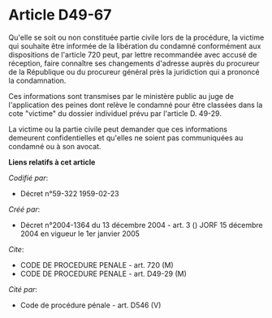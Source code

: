 # Article D49-67

Qu'elle se soit ou non constituée partie civile lors de la procédure, la victime qui souhaite être informée de la libération
du condamné conformément aux dispositions de l'article 720 peut, par lettre recommandée avec accusé de réception, faire
connaître ses changements d'adresse auprès du procureur de la République ou du procureur général près la juridiction qui a
prononcé la condamnation.

Ces informations sont transmises par le ministère public au juge de l'application des peines dont relève le condamné pour
être classées dans la cote "victime" du dossier individuel prévu par l'article D. 49-29.

La victime ou la partie civile peut demander que ces informations demeurent confidentielles et qu'elles ne soient pas
communiquées au condamné ou à son avocat.

**Liens relatifs à cet article**

_Codifié par_:

  - Décret n°59-322 1959-02-23

_Créé par_:

  - Décret n°2004-1364 du 13 décembre 2004 - art. 3 () JORF 15 décembre 2004 en vigueur le 1er janvier 2005

_Cite_:

  - CODE DE PROCEDURE PENALE - art. 720 (M)
  - CODE DE PROCEDURE PENALE - art. D49-29 (M)

_Cité par_:

  - Code de procédure pénale - art. D546 (V)
